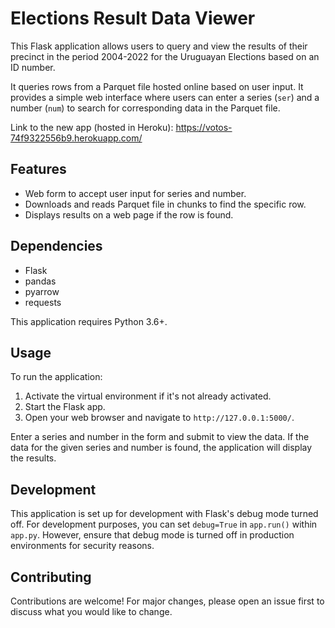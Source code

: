 # Elections Result Data Viewer

This Flask application allows users to query and view the results of their precinct in the period 2004-2022 for the Uruguayan Elections based on an ID number.

It queries rows from a Parquet file hosted online based on user input. It provides a simple web interface where users can enter a series (`ser`) and a number (`num`) to search for corresponding data in the Parquet file.

Link to the new app (hosted in Heroku): https://votos-74f9322556b9.herokuapp.com/

## Features

- Web form to accept user input for series and number.
- Downloads and reads Parquet file in chunks to find the specific row.
- Displays results on a web page if the row is found.

## Dependencies

- Flask
- pandas
- pyarrow
- requests

This application requires Python 3.6+.

## Usage

To run the application:

1. Activate the virtual environment if it's not already activated.
2. Start the Flask app.
3. Open your web browser and navigate to `http://127.0.0.1:5000/`.

Enter a series and number in the form and submit to view the data. If the data for the given series and number is found, the application will display the results.

## Development

This application is set up for development with Flask's debug mode turned off. For development purposes, you can set `debug=True` in `app.run()` within `app.py`. However, ensure that debug mode is turned off in production environments for security reasons.

## Contributing

Contributions are welcome! For major changes, please open an issue first to discuss what you would like to change.

